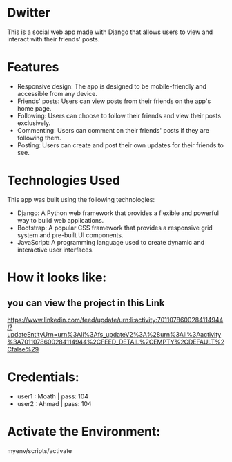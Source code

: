 # Dwitter
This is a social web app made with Django that allows users to view and interact with their friends' posts.

# Features
* Responsive design: The app is designed to be mobile-friendly and accessible from any device.
* Friends' posts: Users can view posts from their friends on the app's home page.
* Following: Users can choose to follow their friends and view their posts exclusively.
* Commenting: Users can comment on their friends' posts if they are following them.
* Posting: Users can create and post their own updates for their friends to see.

# Technologies Used
This app was built using the following technologies:

* Django: A Python web framework that provides a flexible and powerful way to build web applications.
* Bootstrap: A popular CSS framework that provides a responsive grid system and pre-built UI components.
* JavaScript: A programming language used to create dynamic and interactive user interfaces.

# How it looks like:
## you can view the project in this Link
https://www.linkedin.com/feed/update/urn:li:activity:7011078600284114944/?updateEntityUrn=urn%3Ali%3Afs_updateV2%3A%28urn%3Ali%3Aactivity%3A7011078600284114944%2CFEED_DETAIL%2CEMPTY%2CDEFAULT%2Cfalse%29

# Credentials:
* user1 : Moath | pass: 104
* user2 : Ahmad | pass: 104

# Activate the Environment:
myenv/scripts/activate


